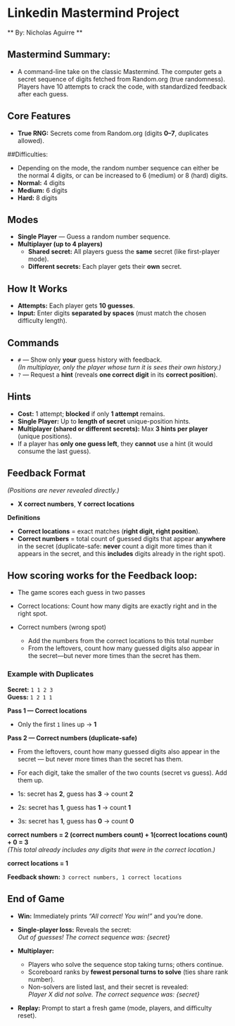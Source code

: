# Linkedin Mastermind Project 
** By: Nicholas Aguirre **

## Mastermind Summary:
- A command-line take on the classic Mastermind. The computer gets a secret sequence of digits fetched from Random.org (true randomness). Players have 10 attempts to crack the code, with standardized feedback after each guess.

## Core Features
- **True RNG:** Secrets come from Random.org (digits **0–7**, duplicates allowed).



##Difficulties:
- Depending on the mode, the random number sequence can either be the normal 4 digits, or can be increased to 6 (medium) or 8 (hard) digits. 
- **Normal:** 4 digits  
- **Medium:** 6 digits  
- **Hard:** 8 digits


## Modes
- **Single Player** — Guess a random number sequence.  
- **Multiplayer (up to 4 players)**
  - **Shared secret:** All players guess the **same** secret (like first-player mode).
  - **Different secrets:** Each player gets their **own** secret.



## How It Works
- **Attempts:** Each player gets **10 guesses**.  
- **Input:** Enter digits **separated by spaces** (must match the chosen difficulty length).

## Commands
- `#` — Show only **your** guess history with feedback.  
  *(In multiplayer, only the player whose turn it is sees their own history.)*  
- `?` — Request a **hint** (reveals **one correct digit** in its **correct position**).

## Hints
- **Cost:** 1 attempt; **blocked** if only **1 attempt** remains.  
- **Single Player:** Up to **length of secret** unique-position hints.  
- **Multiplayer (shared or different secrets):** Max **3 hints per player** (unique positions).  
- If a player has **only one guess left**, they **cannot** use a hint (it would consume the last guess).

## Feedback Format
*(Positions are never revealed directly.)*  
- **X correct numbers**, **Y correct locations**

**Definitions**  
- **Correct locations** = exact matches (**right digit, right position**).  
- **Correct numbers** = total count of guessed digits that appear **anywhere** in the secret (duplicate-safe: **never** count a digit more times than it appears in the secret, and this **includes** digits already in the right spot).



## How scoring works for the Feedback loop:
- The game scores each guess in two passes

- Correct locations: Count how many digits are exactly right and in the right spot.

- Correct numbers (wrong spot)
  - Add the numbers from the correct locations to this total number
  - From the leftovers, count how many guessed digits also appear in the secret—but never more times than the secret has them.


### Example with Duplicates
**Secret:** `1 1 2 3`  
**Guess:**  `1 2 1 1`  

**Pass 1 — Correct locations**  
- Only the first `1` lines up → **1**  

**Pass 2 — Correct numbers (duplicate-safe)**  
- From the leftovers, count how many guessed digits also appear in the secret — but never more times than the secret has them.  
- For each digit, take the smaller of the two counts (secret vs guess). Add them up. 

- 1s: secret has **2**, guess has **3** → count **2**  
- 2s: secret has **1**, guess has **1** → count **1**  
- 3s: secret has **1**, guess has **0** → count **0**  

**correct numbers = 2 (correct numbers count) + 1(correct locations count) + 0 = 3**  
*(This total already includes any digits that were in the correct location.)*

**correct locations = 1**  

**Feedback shown:** `3 correct numbers, 1 correct locations`  



## End of Game
- **Win:** Immediately prints *“All correct! You win!”* and you’re done.  

- **Single-player loss:** Reveals the secret:  
  *Out of guesses! The correct sequence was: {secret}*  

- **Multiplayer:**  
  - Players who solve the sequence stop taking turns; others continue.  
  - Scoreboard ranks by **fewest personal turns to solve** (ties share rank number).  
  - Non-solvers are listed last, and their secret is revealed:  
    *Player X did not solve. The correct sequence was: {secret}*  

- **Replay:** Prompt to start a fresh game (mode, players, and difficulty reset).